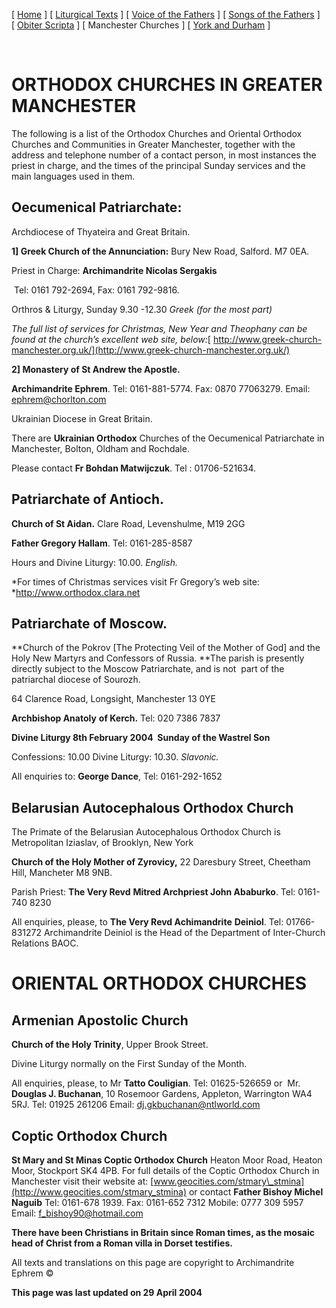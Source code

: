 \[ [Home](./) \] \[ [Liturgical Texts](liturgic.md) \] \[ [Voice of the Fathers](voiceof.md) \] \[ [Songs of the Fathers](songsof.md) \] \[ [Obiter Scripta](obiter_scripta.md) \] \[ Manchester Churches \] \[ [York and Durham](york_and_durham.md) \]

 

**ORTHODOX CHURCHES
IN
GREATER MANCHESTER**
====================

The following is a list of the Orthodox Churches and Oriental Orthodox Churches and Communities in Greater Manchester, together with the address and telephone number of a contact person, in most instances the priest in charge, and the times of the principal Sunday services and the main languages used in them.

**Oecumenical Patriarchate:**
-----------------------------

Archdiocese of Thyateira and Great Britain.

**1\] Greek Church of the Annunciation:** Bury New Road, Salford. M7 0EA.

Priest in Charge: **Archimandrite Nicolas Sergakis**

 Tel: 0161 792-2694, Fax: 0161 792-9816.

Orthros & Liturgy, Sunday 9.30 -12.30 *Greek (for the most part)*

*The full list of services for Christmas, New Year and Theophany can be found at the church’s excellent web site, below:*[
http://www.greek-church-manchester.org.uk/](http://www.greek-church-manchester.org.uk/)

**2\] Monastery of St Andrew the Apostle.**

**Archimandrite Ephrem**. Tel: 0161-881-5774. Fax: 0870 77063279. Email: [ephrem@chorlton.com](mailto:ephrem@studite.demon.co.uk)

Ukrainian Diocese in Great Britain.

There are **Ukrainian Orthodox** Churches of the Oecumenical Patriarchate in Manchester, Bolton, Oldham and Rochdale.

Please contact **Fr Bohdan Matwijczuk**. Tel : 01706-521634.

**Patriarchate of Antioch.**
----------------------------

**Church of St Aidan.** Clare Road, Levenshulme, M19 2GG

**Father Gregory Hallam**. Tel: 0161-285-8587

Hours and Divine Liturgy: 10.00. *English.*

*For times of Christmas services visit Fr Gregory’s web site:
*<http://www.orthodox.clara.net>

**Patriarchate of Moscow.**
---------------------------

**Church of the Pokrov \[The Protecting Veil of the Mother of God\] and the Holy New Martyrs and Confessors of Russia.
**The parish is presently directly subject to the Moscow Patriarchate, and is not  part of the patriarchal diocese of Sourozh.

64 Clarence Road,
Longsight,
Manchester 13 0YE

**Archbishop Anatoly** **of Kerch.** Tel: 020 7386 7837

**Divine Liturgy
8th February 2004 
Sunday of the Wastrel Son**

Confessions: 10.00
Divine Liturgy: 10.30. *Slavonic.*

All enquiries to: **George Dance**, Tel: 0161-292-1652

**Belarusian Autocephalous Orthodox Church**
--------------------------------------------

The Primate of the Belarusian Autocephalous Orthodox Church is
Metropolitan Iziaslav, of Brooklyn, New York

**Church of the Holy Mother of Zyrovicy,** 22 Daresbury Street, Cheetham Hill, Mancheter M8 9NB.

Parish Priest: **The Very Revd** **Mitred Archpriest John Ababurko**.
Tel: 0161-740 8230

All enquiries, please, to **The Very Revd Achimandrite** **Deiniol**. Tel: 01766-831272
Archimandrite Deiniol is the Head of the Department of Inter-Church Relations BAOC.

ORIENTAL ORTHODOX CHURCHES
==========================

**Armenian Apostolic Church**
-----------------------------

**Church of the Holy Trinity**, Upper Brook Street.

Divine Liturgy normally on the First Sunday of the Month.

All enquiries, please, to Mr **Tatto Couligian**. Tel: 01625-526659
or 
Mr. **Douglas J. Buchanan**,
10 Rosemoor Gardens, Appleton,
Warrington WA4 5RJ. Tel: 01925 261206
Email: [dj.gkbuchanan@ntlworld.com](mmailto:dj.gkbuchanan@ntlworld.com)

**Coptic Orthodox Church**
--------------------------

**St Mary and St Minas Coptic Orthodox Church**
Heaton Moor Road, Heaton Moor,
Stockport SK4 4PB.
For full details of the Coptic Orthodox Church in Manchester visit their website at:
[www.geocities.com/stmary\_stmina](http://www.geocities.com/stmary_stmina)
or contact **Father Bishoy Michel Naguib**
Tel: 0161-678 1939.
Fax: 0161-652 7312 Mobile: 0777 309 5957
Email: [f\_bishoy90@hotmail.com](mmailto:f_bishoy90@hotmail.com)

**There have been Christians in Britain since Roman times, as the mosaic head of Christ from a Roman villa in Dorset testifies.**

All texts and translations on this page are copyright to
Archimandrite Ephrem ©

**This page was last updated on 29 April 2004**
